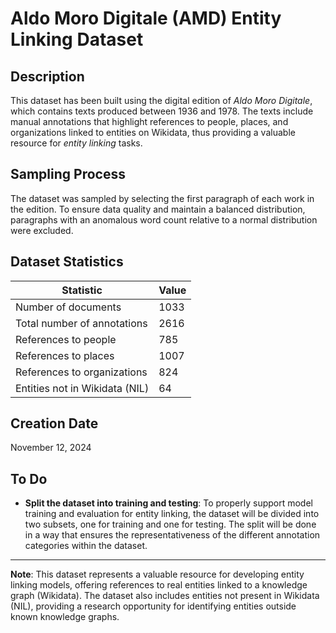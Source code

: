 # Aldo Moro Digitale (AMD) Entity Linking Dataset

## Description
This dataset has been built using the digital edition of *Aldo Moro Digitale*, which contains texts produced between 1936 and 1978. The texts include manual annotations that highlight references to people, places, and organizations linked to entities on Wikidata, thus providing a valuable resource for *entity linking* tasks.

## Sampling Process
The dataset was sampled by selecting the first paragraph of each work in the edition. To ensure data quality and maintain a balanced distribution, paragraphs with an anomalous word count relative to a normal distribution were excluded.

## Dataset Statistics

| Statistic                        | Value |
|----------------------------------|-------|
| Number of documents              | 1033  |
| Total number of annotations      | 2616  |
| References to people             | 785   |
| References to places             | 1007  |
| References to organizations      | 824   |
| Entities not in Wikidata (NIL)   | 64    |

## Creation Date
November 12, 2024

## To Do
- **Split the dataset into training and testing**: To properly support model training and evaluation for entity linking, the dataset will be divided into two subsets, one for training and one for testing. The split will be done in a way that ensures the representativeness of the different annotation categories within the dataset.

---

**Note**: This dataset represents a valuable resource for developing entity linking models, offering references to real entities linked to a knowledge graph (Wikidata). The dataset also includes entities not present in Wikidata (NIL), providing a research opportunity for identifying entities outside known knowledge graphs.
